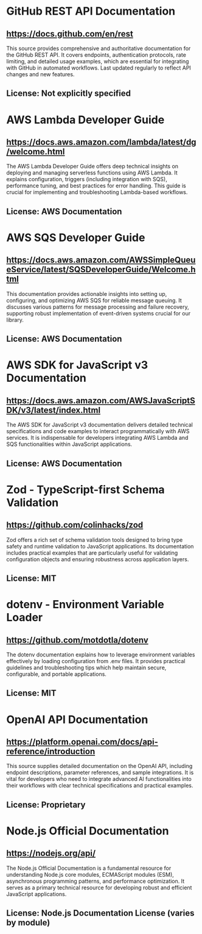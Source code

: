 # GitHub REST API Documentation
## https://docs.github.com/en/rest
This source provides comprehensive and authoritative documentation for the GitHub REST API. It covers endpoints, authentication protocols, rate limiting, and detailed usage examples, which are essential for integrating with GitHub in automated workflows. Last updated regularly to reflect API changes and new features.
## License: Not explicitly specified

# AWS Lambda Developer Guide
## https://docs.aws.amazon.com/lambda/latest/dg/welcome.html
The AWS Lambda Developer Guide offers deep technical insights on deploying and managing serverless functions using AWS Lambda. It explains configuration, triggers (including integration with SQS), performance tuning, and best practices for error handling. This guide is crucial for implementing and troubleshooting Lambda-based workflows.
## License: AWS Documentation

# AWS SQS Developer Guide
## https://docs.aws.amazon.com/AWSSimpleQueueService/latest/SQSDeveloperGuide/Welcome.html
This documentation provides actionable insights into setting up, configuring, and optimizing AWS SQS for reliable message queuing. It discusses various patterns for message processing and failure recovery, supporting robust implementation of event-driven systems crucial for our library.
## License: AWS Documentation

# AWS SDK for JavaScript v3 Documentation
## https://docs.aws.amazon.com/AWSJavaScriptSDK/v3/latest/index.html
The AWS SDK for JavaScript v3 documentation delivers detailed technical specifications and code examples to interact programmatically with AWS services. It is indispensable for developers integrating AWS Lambda and SQS functionalities within JavaScript applications.
## License: AWS Documentation

# Zod - TypeScript-first Schema Validation
## https://github.com/colinhacks/zod
Zod offers a rich set of schema validation tools designed to bring type safety and runtime validation to JavaScript applications. Its documentation includes practical examples that are particularly useful for validating configuration objects and ensuring robustness across application layers.
## License: MIT

# dotenv - Environment Variable Loader
## https://github.com/motdotla/dotenv
The dotenv documentation explains how to leverage environment variables effectively by loading configuration from .env files. It provides practical guidelines and troubleshooting tips which help maintain secure, configurable, and portable applications.
## License: MIT

# OpenAI API Documentation
## https://platform.openai.com/docs/api-reference/introduction
This source supplies detailed documentation on the OpenAI API, including endpoint descriptions, parameter references, and sample integrations. It is vital for developers who need to integrate advanced AI functionalities into their workflows with clear technical specifications and practical examples.
## License: Proprietary

# Node.js Official Documentation
## https://nodejs.org/api/
The Node.js Official Documentation is a fundamental resource for understanding Node.js core modules, ECMAScript modules (ESM), asynchronous programming patterns, and performance optimization. It serves as a primary technical resource for developing robust and efficient JavaScript applications.
## License: Node.js Documentation License (varies by module)